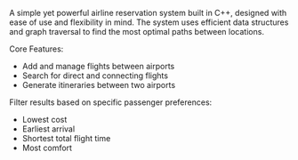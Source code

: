 A simple yet powerful airline reservation system built in C++, designed with ease of use and flexibility in mind. The system uses efficient data structures and graph traversal to  find the most optimal paths between locations.

Core Features:
- Add and manage flights between airports
- Search for direct and connecting flights
- Generate itineraries between two airports

Filter results based on specific passenger preferences:
- Lowest cost
- Earliest arrival
- Shortest total flight time
- Most comfort
